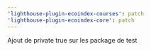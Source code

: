 ```yaml
---
'lighthouse-plugin-ecoindex-courses': patch
'lighthouse-plugin-ecoindex-core': patch
---
```


Ajout de private true sur les package de test
